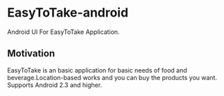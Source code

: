 # EasyToTake-android
Android UI For EasyToTake Application.

## Motivation

EasyToTake is an basic application for basic needs of food and beverage.Location-based works and you can buy the products you want.
Supports Android 2.3 and higher.
